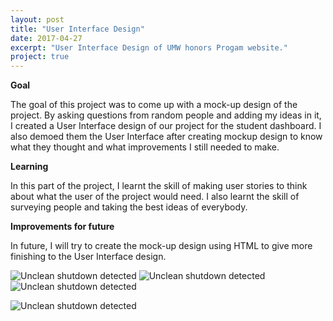 ```yaml
---
layout: post
title: "User Interface Design"
date: 2017-04-27
excerpt: "User Interface Design of UMW honors Progam website."
project: true
---
```


**Goal**


The goal of this project was to come up with a mock-up design of the project. By asking questions from random people and adding my ideas in it, I created a User Interface design of our project for the student dashboard. I also demoed them the User Interface after creating mockup design to know what they thought and what improvements I still needed to make. 

**Learning**


In this part of the project, I learnt the skill of making user stories to think about what the user of the project would need. I also learnt the skill of surveying people and taking the best ideas of everybody.

**Improvements for future**


In future, I will try to create the mock-up design using HTML to give more finishing to the User Interface design.  



![Unclean shutdown detected](//lailashaikh.github.io/assets/img/StudentCheck.png)
![Unclean shutdown detected](//lailashaikh.github.io/assets/img/StudentChangePass.png)
![Unclean shutdown detected](//lailashaikh.github.io/assets/img/StudentAnnounc.png)


![Unclean shutdown detected](//lailashaikh.github.io/assets/img/StudentDash.png)